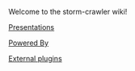 Welcome to the storm-crawler wiki!

[Presentations](https://github.com/DigitalPebble/storm-crawler/wiki/Presentations)

[Powered By](https://github.com/DigitalPebble/storm-crawler/wiki/Powered-By)

[External plugins](https://github.com/DigitalPebble/storm-crawler/wiki/External-plugins)